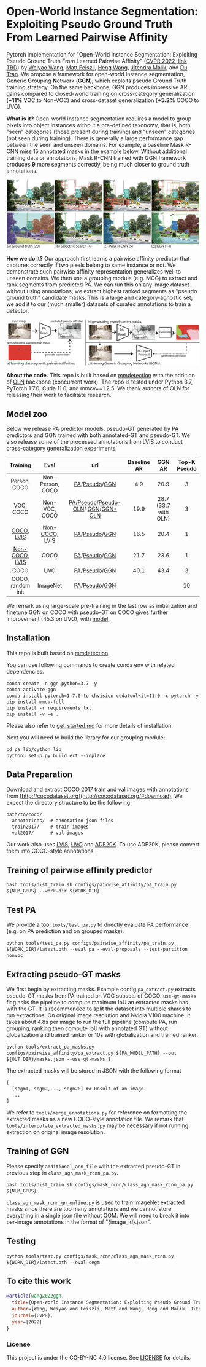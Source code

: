 # Open-World Instance Segmentation: Exploiting Pseudo Ground Truth From Learned Pairwise Affinity

Pytorch implementation for "Open-World Instance Segmentation: Exploiting Pseudo Ground Truth From Learned Pairwise Affinity" ([CVPR 2022, link TBD]())  by [Weiyao Wang](https://sites.google.com/view/weiyaowang/home), [Matt Feiszli](), [Heng Wang](https://hengcv.github.io/), [Jitendra Malik](https://people.eecs.berkeley.edu/~malik/), and [Du Tran](https://dutran.github.io/). We propose a framework for open-world instance segmentation, **G**eneric **G**rouping **N**etwork (**GGN**), which exploits pseudo Ground Truth training strategy. On the same backbone, GGN produces impressive AR gains compared to closed-world training on cross-category generalization (**+11%** VOC to Non-VOC) and cross-dataset generalization (**+5.2%** COCO to UVO).

**What is it?** Open-world instance segmentation requires a model to group pixels into object instances without a pre-defined taxonomy, that is, both "seen" categories (those present during training) and "unseen" categories (not seen during training). There is generally a large performance gap between the seen and unseen domains. For example, a baseline Mask R-CNN miss 15 annotated masks in the example below. Without additional training data or annotations, Mask R-CNN trained with GGN framework produces **9** more segments correctly, being much closer to ground truth annotations.

<img src="./images/teaser_large.png">

**How we do it?** Our approach first learns a pairwise affinity predictor that captures correctly if two pixels belong to same instance or not. We demonstrate such pairwise affinity representation generalizes well to unseen domains. We then use a grouping module (e.g. MCG) to extract and rank segments from predicted PA. We can run this on any image dataset without using annotations; we extract highest ranked segments as "pseudo ground truth" candidate masks. This is a large and category-agnostic set; we add it to our (much smaller) datasets of curated annotations to train a detector.

<img src="./images/overview_updated.png"> <br/>

**About the code.** This repo is built based on [mmdetection](https://github.com/open-mmlab/mmdetection) with the addition of [OLN](https://github.com/mcahny/object_localization_network) backbone (concurrent work). The repo is tested under Python 3.7, PyTorch 1.7.0, Cuda 11.0, and mmcv==1.2.5. We thank authors of OLN for releasing their work to facilitate research.

## Model zoo

Below we release PA predictor models, pseudo-GT generated by PA predictors and GGN trained with both annotated-GT and pseudo-GT. We also release some of the processed annotations from LVIS to conduct cross-category generalization experiments.

| Training | Eval | url | Baseline AR | GGN AR | Top-K Pseudo |
|:---:|:---:|:---:|:---:|:---:|:---:|
| Person, COCO | Non-Person, COCO | [PA](https://drive.google.com/file/d/1bNafmQz8LYzLl5vFKhhsQ8R6HS6rxWtw/view?usp=sharing)/[Pseudo](https://drive.google.com/file/d/1Tna7r1FJUMvcyKkuQ8_3Nm054j9g4QS9/view?usp=sharing)/[GGN](https://drive.google.com/file/d/13aeZFMy658wxkaEQtKpLJ5bEuMOi066P/view?usp=sharing) | 4.9 | 20.9 | 3 |
| VOC, COCO | Non-VOC, COCO | [PA](https://drive.google.com/file/d/1gRJVCUgtbn72XiyTfH6TtZt2AXXLGCj_/view?usp=sharing)/[Pseudo](https://drive.google.com/file/d/14udWTtiANG-lJYSwAqS3hnVZJKYE4xHi/view?usp=sharing)/[Pseudo-OLN](https://drive.google.com/file/d/1jxXB6S9b4jqfhfDwfiXIyQxvmIZ9Q5cm/view?usp=sharing)/ [GGN](https://drive.google.com/file/d/1IiepMOg89MhSM3PzpE_mycO2XRFw-YfV/view?usp=sharing)/[GGN-OLN]() | 19.9 | 28.7 (33.7 with OLN) | 3 |
| [COCO, LVIS](https://drive.google.com/file/d/10HbETuaCEMAUS6E62IzHoR1LoUhRS5O5/view?usp=sharing) | [Non-COCO, LVIS](https://drive.google.com/file/d/1k3blgwu76OrI8haQ8Z9PPB2NrPd98_PW/view?usp=sharing) | [PA](https://drive.google.com/file/d/1NjNP6cv1J7lOyl4m_0gZQ2q5yH0ieQZN/view?usp=sharing)/[Pseudo](https://drive.google.com/file/d/1q7OIp6S87iB2DaolizUkZXeAxzWk_5Oe/view?usp=sharing)/[GGN](https://drive.google.com/file/d/1THNSG_b5ymED1yFGa9_XouaIsFrqAnT3/view?usp=sharing) | 16.5 | 20.4 | 1 |
| [Non-COCO, LVIS](https://drive.google.com/file/d/11OmQiuv-6FIArnxaxC1BjbE1f5GQ-wt-/view?usp=sharing) | COCO | [PA](https://drive.google.com/file/d/1hqPRfP8PJIv712YGRYZ29Ppzai-T8Mae/view?usp=sharing)/[Pseudo](https://drive.google.com/file/d/1JYmowzwspI59mkOreGt-KUhaH487Xp-V/view?usp=sharing)/[GGN](https://drive.google.com/file/d/1VH0ucII1evxplnoX6-46TRVD5-Tm_loR/view?usp=sharing) | 21.7 | 23.6 | 1 |
| COCO | UVO | [PA](https://drive.google.com/file/d/1qbsbDXQ9-vBKJnBhziRk9Ws8ZTOAkjlN/view?usp=sharing)/[Pseudo](https://drive.google.com/file/d/1vVsuS8Z3KHy4DJMZmKPZkzwBcJEYUqWz/view?usp=sharing)/[GGN](https://drive.google.com/file/d/1JNoI6_sPDZPbrBvoouJfEpNSs01G0Alb/view?usp=sharing) | 40.1 | 43.4 | 3 |
| COCO, random init  | ImageNet | [PA](https://drive.google.com/file/d/1o0uzCTQ__6Ju3pIgBWWesUZG-fFzdCuZ/view?usp=sharing)/[Pseudo](https://drive.google.com/file/d/1CA-f4YSoWKzzPeoBGTdL9zvck01inmh4/view?usp=sharing)/[GGN](https://drive.google.com/file/d/1V2pX52BdhzA2GCfx9lMTC0MK9QjHeI2w/view?usp=sharing) |  |  | 10 |

We remark using large-scale pre-training in the last row as initialization and finetune GGN on COCO with pseudo-GT on COCO gives further improvement (45.3 on UVO), with [model](https://drive.google.com/file/d/1daSPUOJkThDFLdVW-PhL5b8kIMIerP-3/view?usp=sharing).

## Installation

This repo is built based on [mmdetection](https://github.com/open-mmlab/mmdetection).

You can use following commands to create conda env with related dependencies.
```
conda create -n ggn python=3.7 -y
conda activate ggn
conda install pytorch=1.7.0 torchvision cudatoolkit=11.0 -c pytorch -y
pip install mmcv-full
pip install -r requirements.txt
pip install -v -e .
```
Please also refer to [get_started.md](docs/get_started.md) for more details of installation.

Next you will need to build the library for our grouping module:
```
cd pa_lib/cython_lib
python3 setup.py build_ext --inplace
```

## Data Preparation

Download and extract COCO 2017 train and val images with annotations from
[http://cocodataset.org](http://cocodataset.org/#download).
We expect the directory structure to be the following:
```
path/to/coco/
  annotations/  # annotation json files
  train2017/    # train images
  val2017/      # val images
```

Our work also uses [LVIS](https://www.lvisdataset.org/), [UVO](https://sites.google.com/view/unidentified-video-object/home) and [ADE20K](https://groups.csail.mit.edu/vision/datasets/ADE20K/). To use ADE20K, please convert them into COCO-style annotations.

## Training of pairwise affinity predictor

```
bash tools/dist_train.sh configs/pairwise_affinity/pa_train.py ${NUM_GPUS} --work-dir ${WORK_DIR}
```

## Test PA

We provide a tool `tools/test_pa.py` to directly evaluate PA performance (e.g. on PA prediction and on grouped masks).

```
python tools/test_pa.py configs/pairwise_affinity/pa_train.py ${WORK_DIR}/latest.pth --eval pa --eval-proposals --test-partition nonvoc
```

## Extracting pseudo-GT masks

We first begin by extracting masks. Example config `pa_extract.py` extracts pseudo-GT masks from PA trained on VOC subsets of COCO. `use-gt-masks` flag asks the pipeline to compute maximum IoU an extracted masks has with the GT. It is recommended to split the dataset into multiple shards to run extractions. On original image resolution and Nvidia V100 machine, it takes about 4.8s per image to run the full pipeline (compute PA, run grouping, ranking then compute IoU with annotated GT) without globalization and trained ranker or 10s with globalization and trained ranker.
```
python tools/extract_pa_masks.py configs/pairwise_affinity/pa_extract.py ${PA_MODEL_PATH} --out ${OUT_DIR}/masks.json --use-gt-masks 1
```

The extracted masks will be stored in JSON with the following format

```
[
  [segm1, segm2,..., segm20] ## Result of an image
  ...
]
```

We refer to `tools/merge_annotations.py` for reference on formatting the extracted masks as a new COCO-style annotation file. We remark that `tools/interpolate_extracted_masks.py` may be necessary if not running extraction on original image resolution.

## Training of GGN

Please specify `additional_ann_file` with the extracted pseudo-GT in previous step in `class_agn_mask_rcnn_pa.py`.

```
bash tools/dist_train.sh configs/mask_rcnn/class_agn_mask_rcnn_pa.py ${NUM_GPUS}
```

`class_agn_mask_rcnn_gn_online.py` is used to train ImageNet extracted masks since there are too many annotations and we cannot store everything in a single json file without OOM. We will need to break it into per-image annotations in the format of "{image_id}.json".

## Testing

```
python tools/test.py configs/mask_rcnn/class_agn_mask_rcnn.py ${WORK_DIR}/latest.pth --eval segm
```

## To cite this work

```bibtex
@article{wang2022ggn,
  title={Open-World Instance Segmentation: Exploiting Pseudo Ground Truth From Learned Pairwise Affinity},
  author={Wang, Weiyao and Feiszli, Matt and Wang, Heng and Malik, Jitendra and Tran, Du},
  journal={CVPR},
  year={2022}
}
```

### License

This project is under the CC-BY-NC 4.0 license. See [LICENSE](LICENSE) for details.
